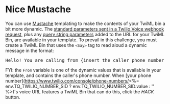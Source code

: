 # Nice Mustache

You can use [Mustache](https://mustache.github.io/) templating to make the contents of your TwiML bin a bit more dynamic. The [standard parameters sent in a Twilio Voice webhook request](https://www.twilio.com/docs/voice/twiml#request-parameters), plus any [query string parameters](https://en.wikipedia.org/wiki/Query_string) added to the URL for your TwiML Bin, are available in your template. To prevail in this challenge, you must create a TwiML Bin that uses the `<Say>` tag to read aloud a dynamic message in the format:

<pre>
Hello! You are calling from {insert the caller phone number here}.
</pre>

FYI: the `From` variable is one of the dynamic values that is available in your template, and contains the caller's phone number. When [your phone number](https://www.twilio.com/console/phone-numbers/<%= env.TQ_TWILIO_NUMBER_SID ? env.TQ_TWILIO_NUMBER_SID.value : '' %>)'s voice URL features a TwiML Bin that can do this, click the *HACK* button.
